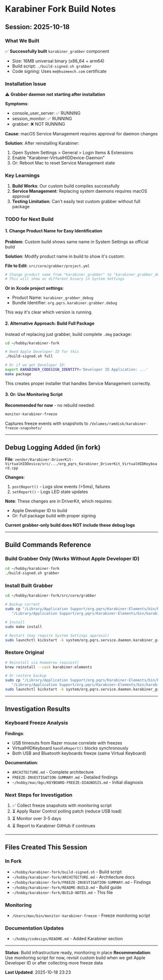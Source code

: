 # Karabiner Fork Build Notes

## Session: 2025-10-18

### What We Built

✅ **Successfully built** `karabiner_grabber` component
- Size: 16MB universal binary (x86_64 + arm64)
- Build script: `./build-signed.sh grabber`
- Code signing: Uses `me@kuzmeech.com` certificate

### Installation Issue

⚠️ **Grabber daemon not starting after installation**

**Symptoms**:
- console_user_server: ✅ RUNNING
- session_monitor: ✅ RUNNING
- grabber: ❌ NOT RUNNING

**Cause**: macOS Service Management requires approval for daemon changes

**Solution**: After reinstalling Karabiner:
1. Open System Settings > General > Login Items & Extensions
2. Enable "Karabiner-VirtualHIDDevice-Daemon"
3. Or: Reboot Mac to reset Service Management state

### Key Learnings

1. **Build Works**: Our custom build compiles successfully
2. **Service Management**: Replacing system daemons requires macOS approval
3. **Testing Limitation**: Can't easily test custom grabber without full package

### TODO for Next Build

#### 1. Change Product Name for Easy Identification

**Problem**: Custom build shows same name in System Settings as official build

**Solution**: Modify product name in build to show it's custom:

**File to Edit**: `src/core/grabber/project.yml`
```yaml
# Change product name from "karabiner_grabber" to "karabiner_grabber_debug"
# This will show as different binary in System Settings
```

**Or in Xcode project settings**:
- Product Name: `karabiner_grabber_debug`
- Bundle Identifier: `org.pqrs.karabiner.grabber.debug`

This way it's clear which version is running.

#### 2. Alternative Approach: Build Full Package

Instead of replacing just grabber, build complete `.dmg` package:

```bash
cd ~/hobby/karabiner-fork

# Need Apple Developer ID for this
./build-signed.sh full

# Or if we get Developer ID:
export KARABINER_CODESIGN_IDENTITY='Developer ID Application: ...'
make package
```

This creates proper installer that handles Service Management correctly.

#### 3. Or: Use Monitoring Script

**Recommended for now** - no rebuild needed:

```bash
monitor-karabiner-freeze
```

Captures freeze events with snapshots to `/Volumes/ramdisk/karabiner-freeze-snapshots/`

---

## Debug Logging Added (in fork)

**File**: `vendor/Karabiner-DriverKit-VirtualHIDDevice/src/.../org_pqrs_Karabiner_DriverKit_VirtualHIDKeyboard.cpp`

**Changes**:
1. `postReport()` - Logs slow events (>5ms), failures
2. `setReport()` - Logs LED state updates

**Note**: These changes are in DriverKit, which requires:
- Apple Developer ID to build
- Or: Full package build with proper signing

**Current grabber-only build does NOT include these debug logs**

---

## Build Commands Reference

### Build Grabber Only (Works Without Apple Developer ID)

```bash
cd ~/hobby/karabiner-fork
./build-signed.sh grabber
```

### Install Built Grabber

```bash
cd ~/hobby/karabiner-fork/src/core/grabber

# Backup current
sudo cp "/Library/Application Support/org.pqrs/Karabiner-Elements/bin/karabiner_grabber" \
   "/Library/Application Support/org.pqrs/Karabiner-Elements/bin/karabiner_grabber.backup-$(date +%Y%m%d)"

# Install
sudo make install

# Restart (may require System Settings approval)
sudo launchctl kickstart -k system/org.pqrs.service.daemon.karabiner_grabber
```

### Restore Original

```bash
# Reinstall via Homebrew (easiest)
brew reinstall --cask karabiner-elements

# Or restore backup
sudo cp "/Library/Application Support/org.pqrs/Karabiner-Elements/bin/karabiner_grabber.backup-YYYYMMDD" \
   "/Library/Application Support/org.pqrs/Karabiner-Elements/bin/karabiner_grabber"
sudo launchctl kickstart -k system/org.pqrs.service.daemon.karabiner_grabber
```

---

## Investigation Results

### Keyboard Freeze Analysis

**Findings**:
- USB timeouts from Razer mouse correlate with freezes
- VirtualHIDKeyboard `handleReport()` blocks synchronously
- Both USB and Bluetooth keyboards freeze (same Virtual Keyboard)

**Documentation**:
- `ARCHITECTURE.md` - Complete architecture
- `FREEZE-INVESTIGATION-SUMMARY.md` - Detailed findings
- `~/hobby/mac/bgc/KEYBOARD-FREEZE-DIAGNOSIS.md` - Initial diagnosis

### Next Steps for Investigation

1. ✅ Collect freeze snapshots with monitoring script
2. ⏳ Apply Razer Control polling patch (reduce USB load)
3. ⏳ Monitor over 3-5 days
4. ⏳ Report to Karabiner GitHub if continues

---

## Files Created This Session

### In Fork
- `~/hobby/karabiner-fork/build-signed.sh` - Build script
- `~/hobby/karabiner-fork/ARCHITECTURE.md` - Architecture docs
- `~/hobby/karabiner-fork/FREEZE-INVESTIGATION-SUMMARY.md` - Findings
- `~/hobby/karabiner-fork/README-BUILD.md` - Build guide
- `~/hobby/karabiner-fork/BUILD-NOTES.md` - This file

### Monitoring
- `/Users/max/bin/monitor-karabiner-freeze` - Freeze monitoring script

### Documentation Updates
- `~/hobby/codesign/README.md` - Added Karabiner section

---

**Status**: Build infrastructure ready, monitoring in place
**Recommendation**: Use monitoring script for now, revisit custom build when we get Apple Developer ID or after collecting more freeze data

**Last Updated**: 2025-10-18 23:23
